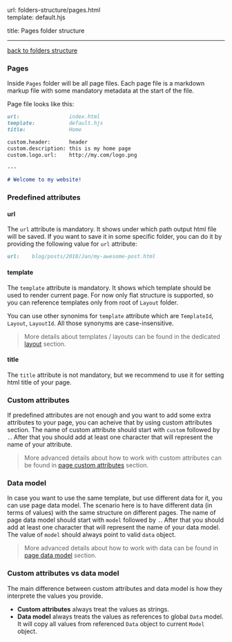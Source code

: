 url:        folders-structure/pages.html  
template:   default.hjs

title:      Pages folder structure

---

[back to folders structure](/folders-structure.html)

### Pages

Inside `Pages` folder will be all page files. Each page file is a markdown markup file with some mandatory metadata at the start of the file.

Page file looks like this:

```markdown
url:                index.html  
template:           default.hjs  
title:              Home  

custom.header:      header  
custom.description: this is my home page  
custom.logo.url:    http://my.com/logo.png  

---

# Welcome to my website!
```

### Predefined attributes

#### url

The `url` attribute is mandatory. It shows under which path output html file will be saved. If you want to save it in some specific folder, you can do it by providing the following value for `url` attribute:

```markdown
url:    blog/posts/2018/Jan/my-awesome-post.html
```

#### template

The `template` attribute is mandatory. It shows which template should be used to render current page. For now only flat structure is supported, so you can reference templates only from root of `Layout` folder.

You can use other synonims for `template` attribute which are `TemplateId`, `Layout`, `LayoutId`. All those synonyms are case-insensitive.

> More details about templates / layouts can be found in the dedicated [layout](/folders-structure/layout.html) section.

#### title

The `title` attribute is not mandatory, but we recommend to use it for setting html title of your page.


### Custom attributes

If predefined attributes are not enough and you want to add some extra attributes to your page, you can acheive that by using custom attributes section. The name of custom attribute should start with `custom` followed by `.`. After that you should add at least one character that will represent the name of your attribute.

> More advanced details about how to work with custom attributes can be found in [page custom attributes](/folders-structure/pages/attributes.html) section.

### Data model

In case you want to use the same template, but use different data for it, you can use page data model. The scenario here is to have different data (in terms of values) with the same structure on different pages. The name of page data model should start with `model` followed by `.`. After that you should add at least one character that will represent the name of your data model. The value of `model` should always point to valid `data` object.

> More advanced details about how to work with data can be found in [page data model](/folders-structure/pages/model.html) section.

### Custom attributes vs data model

The main difference between custom attributes and data model is how they interprete the values you provide.
- **Custom attributes** always treat the values as strings.
- **Data model** always treats the values as references to global `Data` model. It will copy all values from referenced `Data` object to current `Model` object.
